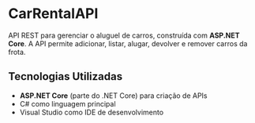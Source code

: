 # CarRentalAPI

API REST para gerenciar o aluguel de carros, construída com **ASP.NET Core**. A API permite adicionar, listar, alugar, devolver e remover carros da frota.

## Tecnologias Utilizadas
- **ASP.NET Core** (parte do .NET Core) para criação de APIs
- C# como linguagem principal
- Visual Studio como IDE de desenvolvimento
